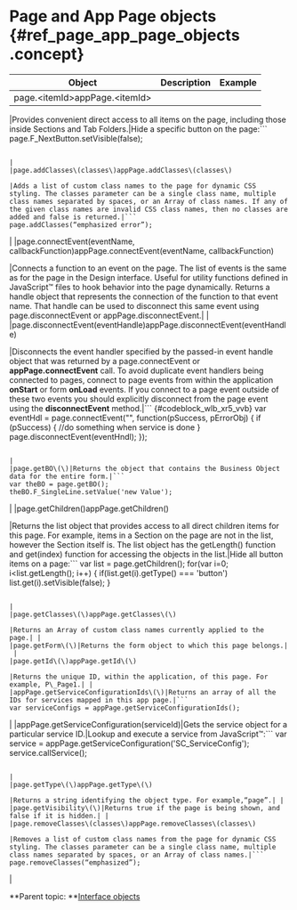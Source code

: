 # Page and App Page objects {#ref_page_app_page_objects .concept}

|Object|Description|Example|
|------|-----------|-------|
|page.<itemId\>appPage.<itemId\>

|Provides convenient direct access to all items on the page, including those inside Sections and Tab Folders.|Hide a specific button on the page:```
page.F_NextButton.setVisible(false);
```

|
|page.addClasses\(classes\)appPage.addClasses\(classes\)

|Adds a list of custom class names to the page for dynamic CSS styling. The classes parameter can be a single class name, multiple class names separated by spaces, or an Array of class names. If any of the given class names are invalid CSS class names, then no classes are added and false is returned.|```
page.addClasses(“emphasized error”);
```

|
|page.connectEvent\(eventName, callbackFunction\)appPage.connectEvent\(eventName, callbackFunction\)

|Connects a function to an event on the page. The list of events is the same as for the page in the Design interface. Useful for utility functions defined in JavaScript™ files to hook behavior into the page dynamically. Returns a handle object that represents the connection of the function to that event name. That handle can be used to disconnect this same event using page.disconnectEvent or appPage.disconnectEvent.| |
|page.disconnectEvent\(eventHandle\)appPage.disconnectEvent\(eventHandle\)

|Disconnects the event handler specified by the passed-in event handle object that was returned by a page.connectEvent or **appPage.connectEvent** call. To avoid duplicate event handlers being connected to pages, connect to page events from within the application **onStart** or form **onLoad** events. If you connect to a page event outside of these two events you should explicitly disconnect from the page event using the **disconnectEvent** method.|``` {#codeblock_wlb_xr5_vvb}
var eventHdl = page.connectEvent("<some event>", function(pSuccess, pErrorObj)
 {
  if (pSuccess) {
    //do something when service is done
  }
  page.disconnectEvent(eventHndl);
});
```

|
|page.getBO\(\)|Returns the object that contains the Business Object data for the entire form.|```
var theBO = page.getBO();
theBO.F_SingleLine.setValue('new Value');
```

|
|page.getChildren\(\)appPage.getChildren\(\)

|Returns the list object that provides access to all direct children items for this page. For example, items in a Section on the page are not in the list, however the Section itself is. The list object has the getLength\(\) function and get\(index\) function for accessing the objects in the list.|Hide all button items on a page:```
var list = page.getChildren();
     for(var i=0; i<list.getLength(); i++)
     {
     if(list.get(i).getType() === 'button')
     list.get(i).setVisible(false);
     }
```

|
|page.getClasses\(\)appPage.getClasses\(\)

|Returns an Array of custom class names currently applied to the page.| |
|page.getForm\(\)|Returns the form object to which this page belongs.| |
|page.getId\(\)appPage.getId\(\)

|Returns the unique ID, within the application, of this page. For example, P\_Page1.| |
|appPage.getServiceConfigurationIds\(\)|Returns an array of all the IDs for services mapped in this app page.|```
var serviceConfigs = appPage.getServiceConfigurationIds();
```

|
|appPage.getServiceConfiguration\(serviceId\)|Gets the service object for a particular service ID.|Lookup and execute a service from JavaScript™:```
var service = appPage.getServiceConfiguration('SC_ServiceConfig');
     service.callService();
```

|
|page.getType\(\)appPage.getType\(\)

|Returns a string identifying the object type. For example,“page”.| |
|page.getVisibility\(\)|Returns true if the page is being shown, and false if it is hidden.| |
|page.removeClasses\(classes\)appPage.removeClasses\(classes\)

|Removes a list of custom class names from the page for dynamic CSS styling. The classes parameter can be a single class name, multiple class names separated by spaces, or an Array of class names.|```
page.removeClasses(“emphasized”);
```

|

**Parent topic: **[Interface objects](ref_jsapi_user_interface_objects.md)

